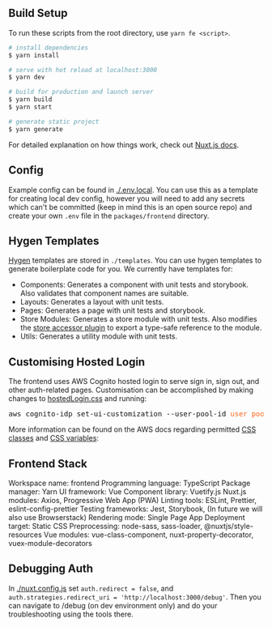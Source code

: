 ## Build Setup

To run these scripts from the root directory, use `yarn fe <script>`.

```bash
# install dependencies
$ yarn install

# serve with hot reload at localhost:3000
$ yarn dev

# build for production and launch server
$ yarn build
$ yarn start

# generate static project
$ yarn generate
```

For detailed explanation on how things work, check out [Nuxt.js docs](https://nuxtjs.org).

## Config

Example config can be found in [./.env.local](./.env.local). You can use this as a template for creating local dev config, however you will need to add any secrets which can't be committed (keep in mind this is an open source repo) and create your own `.env` file in the `packages/frontend` directory.

## Hygen Templates

[Hygen](https://www.hygen.io/) templates are stored in `./templates`. You can use hygen templates to generate boilerplate code for you. We currently have templates for:

- Components: Generates a component with unit tests and storybook. Also validates that component names are suitable.
- Layouts: Generates a layout with unit tests.
- Pages: Generates a page with unit tests and storybook.
- Store Modules: Generates a store module with unit tests. Also modifies the [store accessor plugin](./utils/store-accessor.ts) to export a type-safe reference to the module.
- Utils: Generates a utility module with unit tests.

## Customising Hosted Login

The frontend uses AWS Cognito hosted login to serve sign in, sign out, and other auth-related pages. Customisation can be accomplished by making changes to [hostedLogin.css](./assets/css/hostedLogin.css) and running:

<pre>
aws cognito-idp set-ui-customization --user-pool-id <span style="color: #fa671d">user_pool_id</span> --client-id <span style="color: #fa671d">client_id</span> --css "$(<./packages/infra/src/assets/hostedLogin.css)"
</pre>

More information can be found on the AWS docs regarding permitted [CSS classes](https://docs.aws.amazon.com/cognito/latest/developerguide/cognito-user-pools-app-ui-customization.html#cognito-user-pools-app-ui-customization-css) and [CSS variables](https://docs.amplify.aws/ui/customization/theming/q/framework/vue):

## Frontend Stack

Workspace name: frontend
Programming language: TypeScript
Package manager: Yarn
UI framework: Vue
Component library: Vuetify.js
Nuxt.js modules: Axios, Progressive Web App (PWA)
Linting tools: ESLint, Prettier, eslint-config-prettier
Testing frameworks: Jest, Storybook, (In future we will also use Browserstack)
Rendering mode: Single Page App
Deployment target: Static
CSS Preprocessing: node-sass, sass-loader, @nuxtjs/style-resources
Vue modules: vue-class-component, nuxt-property-decorator, vuex-module-decorators

## Debugging Auth

In [./nuxt.config.js](./nuxt.config.js) set `auth.redirect = false`, and `auth.strategies.redirect_uri = 'http://localhost:3000/debug'`. Then you can navigate to /debug (on dev environment only) and do your troubleshooting using the tools there.
